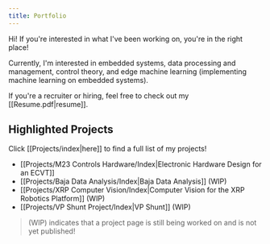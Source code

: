 ```yaml
---
title: Portfolio
---
```

Hi! If you're interested in what I've been working on, you're in the right place!

Currently, I'm interested in embedded systems, data processing and management, control theory, and edge machine learning (implementing machine learning on embedded systems).

If you're a recruiter or hiring, feel free to check out my [[Resume.pdf|resume]].

## Highlighted Projects
Click [[Projects/index|here]] to find a full list of my projects! 

- [[Projects/M23 Controls Hardware/Index|Electronic Hardware Design for an ECVT]]
- [[Projects/Baja Data Analysis/Index|Baja Data Analysis]] (WIP)
- [[Projects/XRP Computer Vision/Index|Computer Vision for the XRP Robotics Platform]] (WIP)
- [[Projects/VP Shunt Project/Index|VP Shunt]] (WIP)

> (WIP) indicates that a project page is still being worked on and is not yet published!